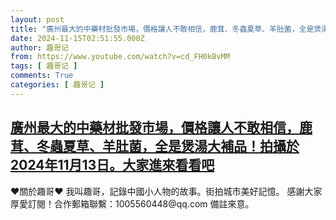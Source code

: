 ```yaml
---
layout: post
title: "廣州最大的中藥材批發市場，價格讓人不敢相信，鹿茸、冬蟲夏草、羊肚菌，全是煲湯大補品！拍攝於2024年11月13日。大家進來看看吧"
date: 2024-11-15T02:51:55.000Z
author: 趣哥记
from: https://www.youtube.com/watch?v=cd_FH0kBvMM
tags: [ 趣哥记 ]
comments: True
categories: [ 趣哥记 ]
---
```

<!--1731639115000-->
[廣州最大的中藥材批發市場，價格讓人不敢相信，鹿茸、冬蟲夏草、羊肚菌，全是煲湯大補品！拍攝於2024年11月13日。大家進來看看吧](https://www.youtube.com/watch?v=cd_FH0kBvMM)
------

<div>
♥關於趣哥♥  我叫趣哥，記錄中國小人物的故事。街拍城市美好記憶。  感謝大家厚愛訂閱！合作郵箱聯繫：1005560448@qq.com 備註來意。
</div>
